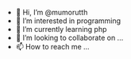 - 👋 Hi, I’m @mumorutth
- 👀 I’m interested in programming
- 🌱 I’m currently learning php
- 💞️ I’m looking to collaborate on ...
- 📫 How to reach me ...

<!---
mumorutth/mumorutth is a ✨ special ✨ repository because its `README.md` (this file) appears on your GitHub profile.
You can click the Preview link to take a look at your changes.
--->
